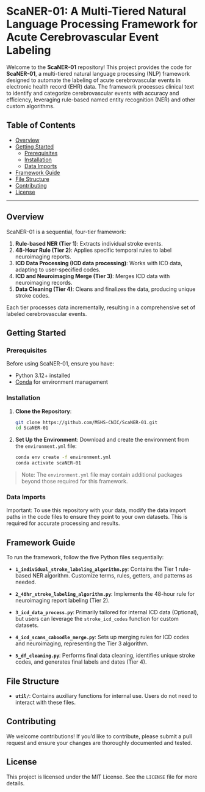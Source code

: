 # ScaNER-01: A Multi-Tiered Natural Language Processing Framework for Acute Cerebrovascular Event Labeling

Welcome to the **ScaNER-01** repository! This project provides the code for **ScaNER-01**, a multi-tiered natural language processing (NLP) framework designed to automate the labeling of acute cerebrovascular events in electronic health record (EHR) data. The framework processes clinical text to identify and categorize cerebrovascular events with accuracy and efficiency, leveraging rule-based named entity recognition (NER) and other custom algorithms.

## Table of Contents
- [Overview](#overview)
- [Getting Started](#getting-started)
  - [Prerequisites](#prerequisites)
  - [Installation](#installation)
  - [Data Imports](#data-imports)
- [Framework Guide](#framework-guide)
- [File Structure](#file-structure)
- [Contributing](#contributing)
- [License](#license)


---
## Overview
ScaNER-01 is a sequential, four-tier framework:
1. **Rule-based NER (Tier 1)**: Extracts individual stroke events.
2. **48-Hour Rule (Tier 2)**: Applies specific temporal rules to label neuroimaging reports.
3. **ICD Data Processing (ICD data processing)**: Works with ICD data, adapting to user-specified codes.
4. **ICD and Neuroimaging Merge (Tier 3)**: Merges ICD data with neuroimaging records.
5. **Data Cleaning (Tier 4)**: Cleans and finalizes the data, producing unique stroke codes.

Each tier processes data incrementally, resulting in a comprehensive set of labeled cerebrovascular events.

## Getting Started

### Prerequisites
Before using ScaNER-01, ensure you have:
- Python 3.12+ installed
- [Conda](https://docs.conda.io/en/latest/miniconda.html) for environment management

### Installation
1. **Clone the Repository**:
   ```bash
   git clone https://github.com/MSHS-CNIC/ScaNER-01.git
   cd ScaNER-01
2. **Set Up the Environment**:
   Download and create the environment from the `environment.yml` file:
   ```bash
   conda env create -f environment.yml
   conda activate scaNER-01
  > Note: The `environment.yml` file may contain additional packages beyond those required for this framework.

### Data Imports
Important: To use this repository with your data, modify the data import paths in the code files to ensure they point to your own datasets. This is required for accurate processing and results.

## Framework Guide
To run the framework, follow the five Python files sequentially:

- **`1_individual_stroke_labeling_algorithm.py`**: Contains the Tier 1 rule-based NER algorithm. Customize terms, rules, getters, and patterns as needed.

- **`2_48hr_stroke_labeling_algorithm.py`**: Implements the 48-hour rule for neuroimaging report labeling (Tier 2).

- **`3_icd_data_process.py`**: Primarily tailored for internal ICD data (Optional), but users can leverage the `stroke_icd_codes` function for custom datasets.

- **`4_icd_scans_caboodle_merge.py`**: Sets up merging rules for ICD codes and neuroimaging, representing the Tier 3 algorithm.

- **`5_df_cleaning.py`**: Performs final data cleaning, identifies unique stroke codes, and generates final labels and dates (Tier 4).

## File Structure

- **`util/`**: Contains auxiliary functions for internal use. Users do not need to interact with these files.

## Contributing
We welcome contributions! If you’d like to contribute, please submit a pull request and ensure your changes are thoroughly documented and tested.

## License
This project is licensed under the MIT License. See the `LICENSE` file for more details.











